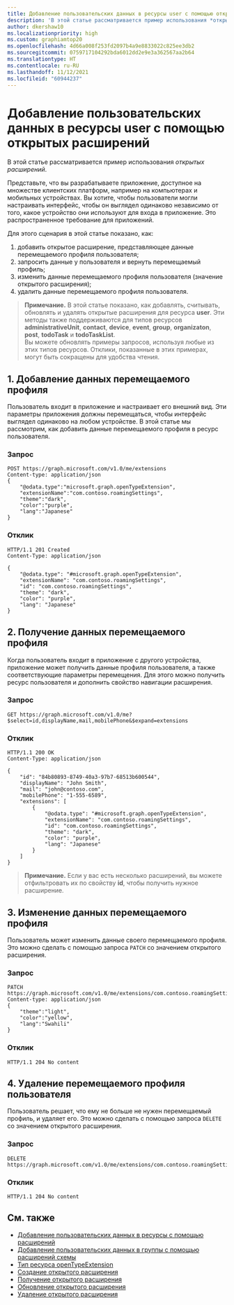 ```yaml
---
title: Добавление пользовательских данных в ресурсы user с помощью открытых расширений
description: 'В этой статье рассматривается пример использования *открытых расширений*. '
author: dkershaw10
ms.localizationpriority: high
ms.custom: graphiamtop20
ms.openlocfilehash: 4d66a008f253fd2097b4a9e8833022c825ee3db2
ms.sourcegitcommit: 0759717104292bda6012dd2e9e3a362567aa2b64
ms.translationtype: HT
ms.contentlocale: ru-RU
ms.lasthandoff: 11/12/2021
ms.locfileid: "60944237"
---
```

# <a name="add-custom-data-to-users-using-open-extensions"></a>Добавление пользовательских данных в ресурсы user с помощью открытых расширений
В этой статье рассматривается пример использования *открытых расширений*. 

Представьте, что вы разрабатываете приложение, доступное на множестве клиентских платформ, например на компьютерах и мобильных устройствах.  Вы хотите, чтобы пользователи могли настраивать интерфейс, чтобы он выглядел одинаково независимо от того, какое устройство они используют для входа в приложение. Это распространенное требование для приложений. 

Для этого сценария в этой статье показано, как:

1. добавить открытое расширение, представляющее данные перемещаемого профиля пользователя;
2. запросить данные у пользователя и вернуть перемещаемый профиль;
3. изменить данные перемещаемого профиля пользователя (значение открытого расширения);
4. удалить данные перемещаемого профиля пользователя.

>**Примечание.** В этой статье показано, как добавлять, считывать, обновлять и удалять открытые расширения для ресурса **user**. Эти методы также поддерживаются для типов ресурсов **administrativeUnit**, **contact**, **device**, **event**, **group**, **organizaton**, **post**, **todoTask** и **todoTaskList**.  
Вы можете обновлять примеры запросов, используя любые из этих типов ресурсов. Отклики, показанные в этих примерах, могут быть сокращены для удобства чтения. 

## <a name="1-add-roaming-profile-information"></a>1. Добавление данных перемещаемого профиля
Пользователь входит в приложение и настраивает его внешний вид.  Эти параметры приложения должны перемещаться, чтобы интерфейс выглядел одинаково на любом устройстве.  В этой статье мы рассмотрим, как добавить данные перемещаемого профиля в ресурс пользователя.

### <a name="request"></a>Запрос
```http
POST https://graph.microsoft.com/v1.0/me/extensions
Content-type: application/json
{
    "@odata.type":"microsoft.graph.openTypeExtension",
    "extensionName":"com.contoso.roamingSettings",
    "theme":"dark",
    "color":"purple",
    "lang":"Japanese"
}
```
### <a name="response"></a>Отклик
```http
HTTP/1.1 201 Created
Content-Type: application/json

{
    "@odata.type": "#microsoft.graph.openTypeExtension",
    "extensionName": "com.contoso.roamingSettings",
    "id": "com.contoso.roamingSettings",
    "theme": "dark",
    "color": "purple",
    "lang": "Japanese"
}
```

## <a name="2-retrieve-roaming-profile-information"></a>2. Получение данных перемещаемого профиля
Когда пользователь входит в приложение с другого устройства, приложение может получить данные профиля пользователя, а также соответствующие параметры перемещения. Для этого можно получить ресурс пользователя и дополнить свойство навигации расширения.

### <a name="request"></a>Запрос
```http
GET https://graph.microsoft.com/v1.0/me?$select=id,displayName,mail,mobilePhone&$expand=extensions
```
### <a name="response"></a>Отклик
```http
HTTP/1.1 200 OK
Content-Type: application/json

{
    "id": "84b80893-8749-40a3-97b7-68513b600544",
    "displayName": "John Smith",
    "mail": "john@contoso.com",
    "mobilePhone": "1-555-6589",
    "extensions": [
        {
            "@odata.type": "#microsoft.graph.openTypeExtension",
            "extensionName": "com.contoso.roamingSettings",
            "id": "com.contoso.roamingSettings",
            "theme": "dark",
            "color": "purple",
            "lang": "Japanese"
        }
    ]
}
```
>**Примечание.** Если у вас есть несколько расширений, вы можете отфильтровать их по свойству **id**, чтобы получить нужное расширение.

## <a name="3-change-roaming-profile-information"></a>3. Изменение данных перемещаемого профиля
Пользователь может изменить данные своего перемещаемого профиля. Это можно сделать с помощью запроса ```PATCH``` со значением открытого расширения. 

### <a name="request"></a>Запрос
```http
PATCH https://graph.microsoft.com/v1.0/me/extensions/com.contoso.roamingSettings
Content-type: application/json
{
    "theme":"light",
    "color":"yellow",
    "lang":"Swahili"
}
```

### <a name="response"></a>Отклик
```
HTTP/1.1 204 No content
```

## <a name="4-delete-a-users-roaming-profile"></a>4. Удаление перемещаемого профиля пользователя
Пользователь решает, что ему не больше не нужен перемещаемый профиль, и удаляет его. Это можно сделать с помощью запроса ```DELETE``` со значением открытого расширения.

### <a name="request"></a>Запрос
```http
DELETE https://graph.microsoft.com/v1.0/me/extensions/com.contoso.roamingSettings
```

### <a name="response"></a>Отклик
```
HTTP/1.1 204 No content
```

## <a name="see-also"></a>См. также

- [Добавление пользовательских данных в ресурсы с помощью расширений](extensibility-overview.md)
- [Добавление пользовательских данных в группы с помощью расширений схемы](extensibility-schema-groups.md)
- [Тип ресурса openTypeExtension](/graph/api/resources/opentypeextension?view=graph-rest-1.0)
- [Создание открытого расширения](/graph/api/opentypeextension-post-opentypeextension?view=graph-rest-1.0)
- [Получение открытого расширения](/graph/api/opentypeextension-get?view=graph-rest-1.0)
- [Обновление открытого расширения](/graph/api/opentypeextension-update?view=graph-rest-1.0)
- [Удаление открытого расширения](/graph/api/opentypeextension-delete?view=graph-rest-1.0)
